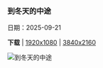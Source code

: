 ### 到冬天的中途

日期：2025-09-21

**下载**  |  [1920x1080](https://cn.bing.com/th?id=OHR.AspenEquinox_ZH-CN5474695693_1920x1080.jpg)  |  [3840x2160](https://cn.bing.com/th?id=OHR.AspenEquinox_ZH-CN5474695693_UHD.jpg)

![到冬天的中途](https://cn.bing.com/th?id=OHR.AspenEquinox_ZH-CN5474695693_1920x1080.jpg "秋日的白杨树，鱼湖国家森林，犹他州，美国 (© Danita Delimont/Getty Images)")

